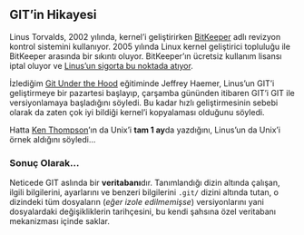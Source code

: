 ## GIT’in Hikayesi

Linus Torvalds, 2002 yılında, kernel’i geliştirirken [BitKeeper][1] adlı
revizyon kontrol sistemini kullanıyor. 2005 yılında Linux kernel geliştirici
topluluğu ile BitKeeper arasında bir sıkıntı oluyor. BitKeeper’ın ücretsiz
kullanım lisansı iptal oluyor ve [Linus’un sigorta bu noktada atıyor][2].

İzlediğim [Git Under the Hood][3] eğitiminde Jeffrey Haemer, Linus’un GIT’i
geliştirmeye bir pazartesi başlayıp, çarşamba gününden itibaren GIT’i GIT ile
versiyonlamaya başladığını söyledi. Bu kadar hızlı geliştirmesinin sebebi olarak da
zaten çok iyi bildiği kernel’i kopyalaması olduğunu söyledi.

Hatta [Ken Thompson][4]’ın da Unix’i **tam 1 ay**da yazdığını, Linus’un da
Unix’i örnek aldığını söyledi...

### Sonuç Olarak...

Neticede GIT aslında bir **veritabanı**dır. Tanımlandığı dizin altında
çalışan, ilgili bilgilerini, ayarlarını ve benzeri bilgilerini `.git/` dizini
altında tutan, o dizindeki tüm dosyaların (*eğer izole edilmemişse*)
versiyonlarını yani dosyalardaki değişikliklerin tarihçesini, bu kendi şahsına
özel veritabanı mekanizması içinde saklar.

[1]: http://www.bitkeeper.com/
[2]: https://git-scm.com/book/en/v2/Getting-Started-A-Short-History-of-Git
[3]: https://www.safaribooksonline.com/library/view/git-under-the/9780134133928/
[4]: https://en.wikipedia.org/wiki/Ken_Thompson
